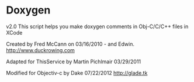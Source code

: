Doxygen
=======

v2.0
This script helps you make doxygen comments in Obj-C/C/C++ files in XCode

Created by Fred McCann on 03/16/2010 - and Edwin.
http://www.duckrowing.com

Adapted for ThisService by Martin Pichlmair 03/29/2011

Modified for Objectiv-c by Dake 07/22/2012
http://glade.tk
